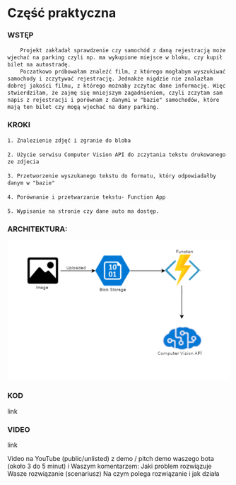 # Część praktyczna

### WSTĘP
        Projekt zakładał sprawdzenie czy samochód z daną rejestracją może wjechać na parking czyli np. ma wykupione miejsce w bloku, czy kupił bilet na autostradę. 
        Poczatkowo próbowałam znaleźć film, z którego mogłabym wyszukiwać samochody i zczytywać rejestrację. Jednakże nigdzie nie znalazłam dobrej jakości filmu, z którego możnaby zczytac dane informację. Więc stwierdziłam, że zajmę się mniejszym zagadnieniem, czyli zczytam sam napis z rejestracji i porównam z danymi w "bazie" samochodów, które mają ten bilet czy mogą wjechać na dany parking. 

### KROKI

    1. Znalezienie zdjęć i zgranie do bloba
    
    2. Użycie serwisu Computer Vision API do zczytania tekstu drukowanego ze zdjecia

    3. Przetworzenie wyszukanego tekstu do formatu, który odpowiadałby danym w "bazie"

    4. Porównanie i przetwarzanie tekstu- Function App

    5. Wypisanie na stronie czy dane auto ma dostęp. 


### ARCHITEKTURA:

![PROJEKT: ](arch.png)


### KOD 

link

### VIDEO

link

Video na YouTube (public/unlisted) z demo / pitch demo waszego bota (około 3 do 5 minut) i Waszym komentarzem:
    Jaki problem rozwiązuje Wasze rozwiązanie (scenariusz)
    Na czym polega rozwiązanie i jak działa
